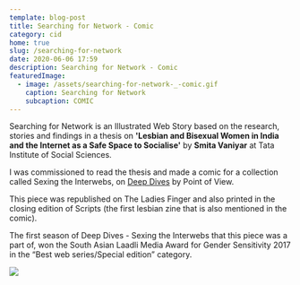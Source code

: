 ```yaml
---
template: blog-post
title: Searching for Network - Comic
category: cid
home: true
slug: /searching-for-network
date: 2020-06-06 17:59
description: Searching for Network - Comic
featuredImage:
  - image: /assets/searching-for-network-_-comic.gif
    caption: Searching for Network
    subcaption: COMIC
---
```

Searching for Network is an Illustrated Web Story based on the research, stories and findings in a thesis on **'Lesbian and Bisexual Women in India and the Internet as a Safe Space to Socialise'** by **Smita Vaniyar** at Tata Institute of Social Sciences.  

I was commissioned to read the thesis and made a comic for a collection called Sexing the Interwebs, on [Deep Dives](https://deepdives.in/about) by Point of View. 

This piece was republished on The Ladies Finger and also printed in the closing edition of Scripts (the first lesbian zine that is also mentioned in the comic).

The first season of Deep Dives - Sexing the Interwebs that this piece was a part of, won the South Asian Laadli Media Award for Gender Sensitivity 2017 in the “Best web series/Special edition” category. 

![](./assets/searching.gif)